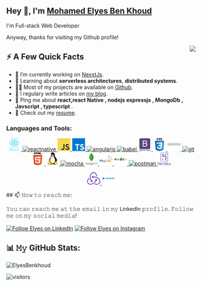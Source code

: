 <h2>Hey 👋, I'm <a href="https://www.linkedin.com/in/mohamedelyes-benkhoud/">Mohamed Elyes Ben Khoud</a></h2>
<p>I'm Full-stack Web Developer </p>

<p>Anyway, thanks for visiting my Github profile!</p>
<img align="right" src="https://media1.giphy.com/media/13HgwGsXF0aiGY/giphy.gif" />
<h2>⚡️ A Few Quick Facts</h2>
<ul>
<li>🔭 I’m currently working on <a href="https://nextjs.org">NexxtJs</a>.</li>
<li>🧐 Learning about <strong>serverless architectures</strong>, <strong>distributed systems</strong>.</li>
<li>👨‍💻 Most of my projects are available on <a href="https://github.com/ElyesBenkhoud">Github</a>.</li>
<li>📝 I regulary write articles on <a href="https://medium.com/@ElyesBenKhoud">my blog</a>.</li>
<li>💬 Ping me about <strong>react,react Native , nodejs expressjs , MongoDb , Javscript , typescript </strong>.</li>
<li>📙 Check out my <a href="https://drive.google.com/file/d/14_d_BP-r7oYgh73m2LZtb2J3RKh3O2aR/view?usp=sharing">resume</a>.</li>
</ul>

### Languages and Tools:

<!-- <h3 align="left">Languages and Tools:</h3> -->
<div align="center">
<p align="center"> 
<a href="https://reactjs.org/"> <img src="https://raw.githubusercontent.com/devicons/devicon/master/icons/react/react-original-wordmark.svg" alt="react" width="35" height="35"/> </a>
<a href="https://reactnative.dev/"> <img src="https://reactnative.dev/img/header_logo.svg" alt="reactnative" width="35" height="35"/> </a>
<a href="https://developer.mozilla.org/en-US/docs/Web/JavaScript"> <img src="https://raw.githubusercontent.com/devicons/devicon/master/icons/javascript/javascript-original.svg" alt="javascript" width="35" height="35"/> </a>
<a href="https://www.typescriptlang.org/"> <img src="https://raw.githubusercontent.com/devicons/devicon/master/icons/typescript/typescript-original.svg" alt="typescript" width="35" height="35"/> </a>
<a href="https://angular.io"> <img src="https://upload.wikimedia.org/wikipedia/commons/thumb/c/cf/Angular_full_color_logo.svg/1200px-Angular_full_color_logo.svg.png" alt="angularjs" width="35" height="35"/> </a>
<a href="https://babeljs.io/"> <img src="https://www.vectorlogo.zone/logos/babeljs/babeljs-icon.svg" alt="babel" width="35" height="35"/> </a>
<a href="https://getbootstrap.com"> <img src="https://raw.githubusercontent.com/devicons/devicon/master/icons/bootstrap/bootstrap-plain-wordmark.svg" alt="bootstrap" width="35" height="35"/> </a>
<a href="https://www.w3schools.com/css/"> <img src="https://raw.githubusercontent.com/devicons/devicon/master/icons/css3/css3-original-wordmark.svg" alt="css3" width="35" height="35"/> </a>  
 <a href="https://expressjs.com"> <img src="https://raw.githubusercontent.com/devicons/devicon/master/icons/express/express-original-wordmark.svg" alt="express" width="35" height="35"/> </a>
<a href="https://git-scm.com/"> <img src="https://www.vectorlogo.zone/logos/git-scm/git-scm-icon.svg" alt="git" width="35" height="35"/> </a>
<a href="https://www.w3.org/html/"> <img src="https://raw.githubusercontent.com/devicons/devicon/master/icons/html5/html5-original-wordmark.svg" alt="html5" width="35" height="35"/> </a>
<a href="https://www.linux.org/"> <img src="https://raw.githubusercontent.com/devicons/devicon/master/icons/linux/linux-original.svg" alt="linux" width="35" height="35"/> </a>
<a href="https://mochajs.org"> <img src="https://www.vectorlogo.zone/logos/mochajs/mochajs-icon.svg" alt="mocha" width="35" height="35"/> </a>
<a href="https://www.mongodb.com/"> <img src="https://raw.githubusercontent.com/devicons/devicon/master/icons/mongodb/mongodb-original-wordmark.svg" alt="mongodb" width="35" height="35"/> </a>
<a href="https://www.mysql.com/"> <img src="https://raw.githubusercontent.com/devicons/devicon/master/icons/mysql/mysql-original-wordmark.svg" alt="mysql" width="35" height="35"/> </a>
<a href="https://nodejs.org"> <img src="https://raw.githubusercontent.com/devicons/devicon/master/icons/nodejs/nodejs-original-wordmark.svg" alt="nodejs" width="35" height="35"/> </a>
<a href="https://postman.com"> <img src="https://www.vectorlogo.zone/logos/getpostman/getpostman-icon.svg" alt="postman" width="35" height="35"/> </a>
<a href="https://www.heroku.com"> <img src="https://raw.githubusercontent.com/devicons/devicon/d00d0969292a6569d45b06d3f350f463a0107b0d/icons/heroku/heroku-original-wordmark.svg" alt="heroku" width="35" height="35"/> </a>

<a href="https://redux.js.org"> <img src="https://raw.githubusercontent.com/devicons/devicon/master/icons/redux/redux-original.svg" alt="redux" width="35" height="35"/> </a>
<a href="https://webpack.js.org"> <img src="https://raw.githubusercontent.com/devicons/devicon/d00d0969292a6569d45b06d3f350f463a0107b0d/icons/webpack/webpack-original-wordmark.svg" alt="webpack" width="35" height="35"/> </a>

 </p>
</div>
## 📫 𝙷𝚘𝚠 𝚝𝚘 𝚛𝚎𝚊𝚌𝚑 𝚖𝚎:

𝚈𝚘𝚞 𝚌𝚊𝚗 𝚛𝚎𝚊𝚌𝚑 𝚖𝚎 𝚊𝚝 𝚝𝚑𝚎 𝚎𝚖𝚊𝚒𝚕 𝚒𝚗 𝚖𝚢 LinkedIn 𝚙𝚛𝚘𝚏𝚒𝚕𝚎. 𝙵𝚘𝚕𝚕𝚘𝚠 𝚖𝚎 𝚘𝚗 𝚖𝚢 𝚜𝚘𝚌𝚒𝚊𝚕 𝚖𝚎𝚍𝚒𝚊!

[<img src="https://raw.githubusercontent.com/Raymo111/Raymo111/master/socials/linkedin.png" height="40em" align="center" alt="Follow Elyes on LinkedIn" title="Follow Elyes on LinkedIn"/>](https://www.linkedin.com/in/mohamed-elyes-ben-khoud-738321216/)
[<img src="https://raw.githubusercontent.com/Raymo111/Raymo111/master/socials/instagram.svg" height="40em" align="center" alt="Follow Elyes on Instagram" title="Follow Elyes on Instagram"/>](https://www.instagram.com/elyes.benkhoud/)

## 📊 𝙼𝚢 GitHub Stats:

<img src="https://github-readme-stats.vercel.app/api?username=ElyesBenkhoud&show_icons=true&count_private=true" alt="ElyesBenkhoud" />

<p><img src="https://visitor-badge.glitch.me/badge?page_id=ElyesBenkhoud.ElyesBenkhoud" alt="visitors"></p>
